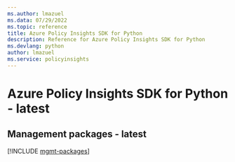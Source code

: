 ```yaml
---
ms.author: lmazuel
ms.data: 07/29/2022
ms.topic: reference
title: Azure Policy Insights SDK for Python
description: Reference for Azure Policy Insights SDK for Python
ms.devlang: python
author: lmazuel
ms.service: policyinsights
---
```

# Azure Policy Insights SDK for Python - latest

## Management packages - latest
[!INCLUDE [mgmt-packages](policy-insights-mgmt-index.md)]